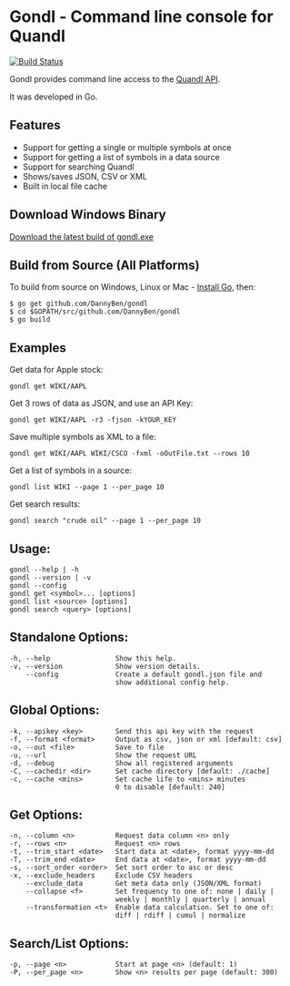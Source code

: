 Gondl - Command line console for Quandl
=======================================

[![Build Status](https://travis-ci.org/DannyBen/gondl.svg?branch=master)](https://travis-ci.org/DannyBen/gondl)

Gondl provides command line access to the 
[Quandl API](https://www.quandl.com/help/api).

It was developed in Go.

## Features

* Support for getting a single or multiple symbols at once
* Support for getting a list of symbols in a data source
* Support for searching Quandl
* Shows/saves JSON, CSV or XML
* Built in local file cache


## Download Windows Binary

[Download the latest build of gondl.exe](https://github.com/DannyBen/gondl/releases)


## Build from Source (All Platforms)

To build from source on Windows, Linux or Mac - 
[Install Go](https://golang.org/doc/install), then:

	$ go get github.com/DannyBen/gondl
	$ cd $GOPATH/src/github.com/DannyBen/gondl
	$ go build

## Examples

Get data for Apple stock:

	gondl get WIKI/AAPL

Get 3 rows of data as JSON, and use an API Key:

	gondl get WIKI/AAPL -r3 -fjson -kYOUR_KEY

Save multiple symbols as XML to a file:

	gondl get WIKI/AAPL WIKI/CSCO -fxml -oOutFile.txt --rows 10

Get a list of symbols in a source:

	gondl list WIKI --page 1 --per_page 10

Get search results:

	gondl search "crude oil" --page 1 --per_page 10


## Usage:
    gondl --help | -h  
    gondl --version | -v  
    gondl --config  
    gondl get <symbol>... [options]  
    gondl list <source> [options]  
    gondl search <query> [options]  

## Standalone Options:  
    -h, --help                Show this help.  
    -v, --version             Show version details.  
        --config              Create a default gondl.json file and  
                              show additional config help.  

## Global Options:  
    -k, --apikey <key>        Send this api key with the request  
    -f, --format <format>     Output as csv, json or xml [default: csv]  
    -o, --out <file>          Save to file  
    -u, --url                 Show the request URL  
    -d, --debug               Show all registered arguments  
    -C, --cachedir <dir>      Set cache directory [default: ./cache]  
    -c, --cache <mins>        Set cache life to <mins> minutes  
                              0 to disable [default: 240]  

## Get Options:  
    -n, --column <n>          Request data column <n> only  
    -r, --rows <n>            Request <n> rows  
    -t, --trim_start <date>   Start data at <date>, format yyyy-mm-dd  
    -T, --trim_end <date>     End data at <date>, format yyyy-mm-dd  
    -s, --sort_order <order>  Set sort order to asc or desc  
    -x, --exclude_headers     Exclude CSV headers  
        --exclude_data        Get meta data only (JSON/XML format)  
        --collapse <f>        Set frequency to one of: none | daily |  
                              weekly | monthly | quarterly | annual   
        --transformation <t>  Enable data calculation. Set to one of:  
                              diff | rdiff | cumul | normalize  

## Search/List Options:  
    -p, --page <n>            Start at page <n> (default: 1)  
    -P, --per_page <n>        Show <n> results per page (default: 300)  
